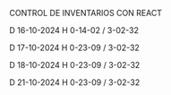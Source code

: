 CONTROL DE INVENTARIOS CON REACT

D 16-10-2024 H 0-14-02 / 3-02-32

D 17-10-2024 H 0-23-09 / 3-02-32

D 18-10-2024 H 0-23-09 / 3-02-32

D 21-10-2024 H 0-23-09 / 3-02-32
